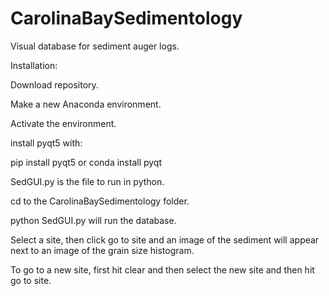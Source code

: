 # CarolinaBaySedimentology

Visual database for sediment auger logs.

Installation:

Download repository.

Make a new Anaconda environment.

Activate the environment.

install pyqt5 with:

pip install pyqt5 or conda install pyqt

SedGUI.py is the file to run in python.

cd to the CarolinaBaySedimentology folder.

python SedGUI.py will run the database.

Select a site, then click go to site and an image of the sediment will appear next to an image of the grain size histogram.

To go to a new site, first hit clear and then select the new site and then hit go to site.
